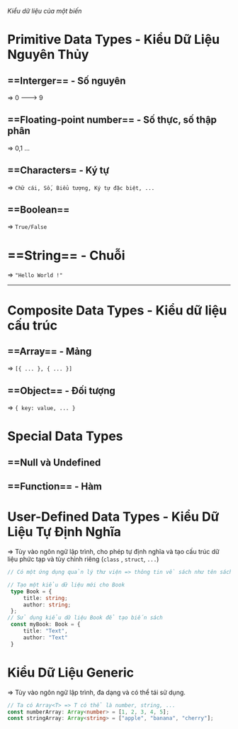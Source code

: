 *Kiểu dữ liệu của một biến*

# Primitive Data Types - Kiểu Dữ Liệu Nguyên Thủy

## ==Interger== - Số nguyên

=> 0 ---> 9

## ==Floating-point number== - Số thực, số thập phân

=> 0,1 ...

## ==Characters= - Ký tự

=> `Chữ cái, Số, Biểu tượng, Ký tự đặc biệt, ...`

## ==Boolean==

=> `True/False`

# ==String== - Chuỗi

=> `"Hello World !"`

---
# Composite Data Types - Kiểu dữ liệu cấu trúc

## ==Array== - Mảng

=> `[{ ... }, { ... }]`

## ==Object== - Đối tượng

=> `{ key: value, ... }`

# **Special Data Types**
## ==Null và Undefined

## ==Function== - Hàm


# User-Defined Data Types - Kiểu Dữ Liệu Tự Định Nghĩa

=> Tùy vào ngôn ngữ lập trình, cho phép tự định nghĩa và tạo cấu trúc dữ liệu phức tạp và tùy chỉnh riêng (`class` , `struct`, `...`)

```ts
// Có một ứng dụng quản lý thư viện => thông tin về sách như tên sách, tác giả, năm xuất bản, và số lượng.

// Tạo một kiểu dữ liệu mới cho Book
 type Book = { 
	 title: string; 
	 author: string;
 }; 
// Sử dụng kiểu dữ liệu Book để tạo biến sách
 const myBook: Book = { 
	 title: "Text",
	 author: "Text"
 }
```

# Kiểu Dữ Liệu Generic

=> Tùy vào ngôn ngữ lập trình, đa dạng và có thể tái sử dụng.

```ts
// Ta có Array<T> => T có thể là number, string, ...
const numberArray: Array<number> = [1, 2, 3, 4, 5];
const stringArray: Array<string> = ["apple", "banana", "cherry"];

```
